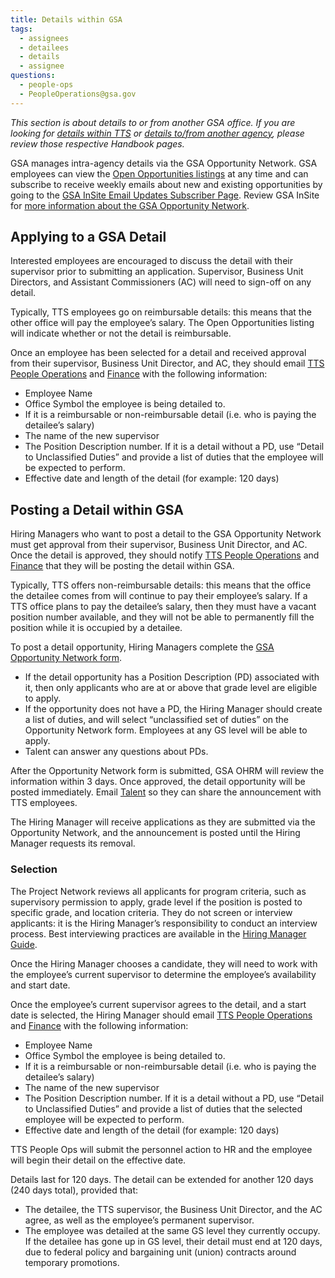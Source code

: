 ```yaml
---
title: Details within GSA
tags:
  - assignees
  - detailees
  - details
  - assignee
questions:
  - people-ops
  - PeopleOperations@gsa.gov
---
```


_This section is about details to or from another GSA office. If you are looking for [details within TTS]({{site.baseurl}}/assignee-detail/) or [details to/from another agency]({{site.baseurl}}/external-details/), please review those respective Handbook pages._

GSA manages intra-agency details via the GSA Opportunity Network. GSA employees can view the [Open Opportunities listings](https://docs.google.com/spreadsheets/d/1tvUDjm9bV42kHF7M7C7ZqA1PnI5qICnI4WBqZOMvDbU/edit) at any time and can subscribe to receive weekly emails about new and existing opportunities by going to the [GSA InSite Email Updates Subscriber Page](https://public.govdelivery.com/accounts/USGSAIN/subscriber/topics). Review GSA InSite for [more information about the GSA Opportunity Network](https://insite.gsa.gov/employee-resources/training-and-development/opportunity-network).

## Applying to a GSA Detail

Interested employees are encouraged to discuss the detail with their supervisor prior to submitting an application. Supervisor, Business Unit Directors, and Assistant Commissioners (AC) will need to sign-off on any detail.

Typically, TTS employees go on reimbursable details: this means that the other office will pay the employee’s salary. The Open Opportunities listing will indicate whether or not the detail is reimbursable.

Once an employee has been selected for a detail and received approval from their supervisor, Business Unit Director, and AC, they should email [TTS People Operations](mailto:TTS-PeopleOps@gsa.gov) and [Finance](mailto:18F-Finance-CS@gsa.gov) with the following information:

- Employee Name
- Office Symbol the employee is being detailed to.
- If it is a reimbursable or non-reimbursable detail (i.e. who is paying the detailee’s salary)
- The name of the new supervisor
- The Position Description number. If it is a detail without a PD, use “Detail to Unclassified Duties” and provide a list of duties that the employee will be expected to perform.
- Effective date and length of the detail (for example: 120 days)

## Posting a Detail within GSA

Hiring Managers who want to post a detail to the GSA Opportunity Network must get approval from their supervisor, Business Unit Director, and AC. Once the detail is approved, they should notify [TTS People Operations](mailto:TTS-PeopleOps@gsa.gov) and [Finance](mailto:18F-Finance-CS@gsa.gov) that they will be posting the detail within GSA.

Typically, TTS offers non-reimbursable details: this means that the office the detailee comes from will continue to pay their employee’s salary. If a TTS office plans to pay the detailee’s salary, then they must have a vacant position number available, and they will not be able to permanently fill the position while it is occupied by a detailee.

To post a detail opportunity, Hiring Managers complete the [GSA Opportunity Network form](https://insite.gsa.gov/topics/training-and-development/opportunity-network/post-an-opportunity).

- If the detail opportunity has a Position Description (PD) associated with it, then only applicants who are at or above that grade level are eligible to apply.
- If the opportunity does not have a PD, the Hiring Manager should create a list of duties, and will select “unclassified set of duties” on the Opportunity Network form. Employees at any GS level will be able to apply.
- Talent can answer any questions about PDs.

After the Opportunity Network form is submitted, GSA OHRM will review the information within 3 days. Once approved, the detail opportunity will be posted immediately. Email [Talent](mailto:jointts@gsa.gov) so they can share the announcement with TTS employees.

The Hiring Manager will receive applications as they are submitted via the Opportunity Network, and the announcement is posted until the Hiring Manager requests its removal.

### Selection

The Project Network reviews all applicants for program criteria, such as supervisory permission to apply, grade level if the position is posted to specific grade, and location criteria. They do not screen or interview applicants: it is the Hiring Manager’s responsibility to conduct an interview process. Best interviewing practices are available in the [Hiring Manager Guide](https://docs.google.com/document/d/1HDZYwc8E5_WepNvj55sqa3gc3W1NkHpd_110mSyD6RQ/edit#).

Once the Hiring Manager chooses a candidate, they will need to work with the employee’s current supervisor to determine the employee’s availability and start date.

Once the employee’s current supervisor agrees to the detail, and a start date is selected, the Hiring Manager should email [TTS People Operations](mailto:TTS-PeopleOps@gsa.gov) and [Finance](mailto:18F-Finance-CS@gsa.gov) with the following information:

- Employee Name
- Office Symbol the employee is being detailed to.
- If it is a reimbursable or non-reimbursable detail (i.e. who is paying the detailee’s salary)
- The name of the new supervisor
- The Position Description number. If it is a detail without a PD, use “Detail to Unclassified Duties” and provide a list of duties that the selected employee will be expected to perform.
- Effective date and length of the detail (for example: 120 days)

TTS People Ops will submit the personnel action to HR and the employee will begin their detail on the effective date.

Details last for 120 days. The detail can be extended for another 120 days (240 days total), provided that:

- The detailee, the TTS supervisor, the Business Unit Director, and the AC agree, as well as the employee’s permanent supervisor.
- The employee was detailed at the same GS level they currently occupy. If the detailee has gone up in GS level, their detail must end at 120 days, due to federal policy and bargaining unit (union) contracts around temporary promotions.
